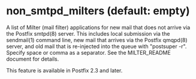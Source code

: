# non_smtpd_milters (default: empty)
 A list of Milter (mail filter) applications for new mail that
does not arrive via the Postfix smtpd(8) server. This includes local
submission via the sendmail(1) command line, new mail that arrives
via the Postfix qmqpd(8) server, and old mail that is re-injected
into the queue with "postsuper -r". Specify space or comma as a
separator. See the MILTER\_README document for details. 


 This feature is available in Postfix 2.3 and later. 


